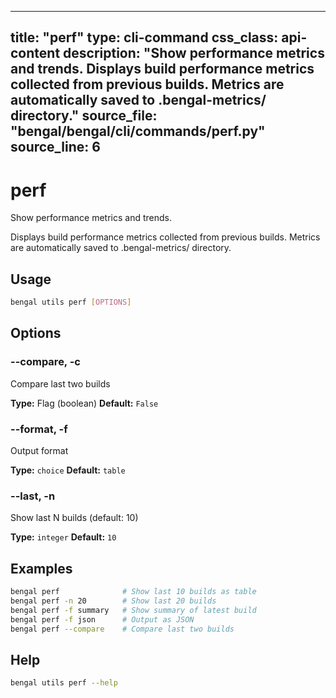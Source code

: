 
---
title: "perf"
type: cli-command
css_class: api-content
description: "Show performance metrics and trends.  Displays build performance metrics collected from previous builds. Metrics are automatically saved to .bengal-metrics/ directory."
source_file: "bengal/bengal/cli/commands/perf.py"
source_line: 6
---

# perf

Show performance metrics and trends.

Displays build performance metrics collected from previous builds.
Metrics are automatically saved to .bengal-metrics/ directory.


## Usage

```bash
bengal utils perf [OPTIONS]
```


## Options

### --compare, -c

Compare last two builds

**Type:** Flag (boolean)
**Default:** `False`

### --format, -f

Output format

**Type:** `choice`
**Default:** `table`

### --last, -n

Show last N builds (default: 10)

**Type:** `integer`
**Default:** `10`



## Examples

```bash
bengal perf              # Show last 10 builds as table
bengal perf -n 20        # Show last 20 builds
bengal perf -f summary   # Show summary of latest build
bengal perf -f json      # Output as JSON
bengal perf --compare    # Compare last two builds
```



## Help

```bash
bengal utils perf --help
```

